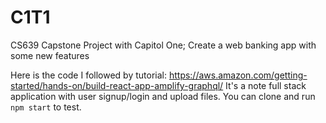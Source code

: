 # C1T1
CS639 Capstone Project with Capitol One; Create a web banking app with some new features


Here is the code I followed by tutorial: https://aws.amazon.com/getting-started/hands-on/build-react-app-amplify-graphql/
It's a note full stack application with user signup/login and upload files.
You can clone and run `npm start` to test.
